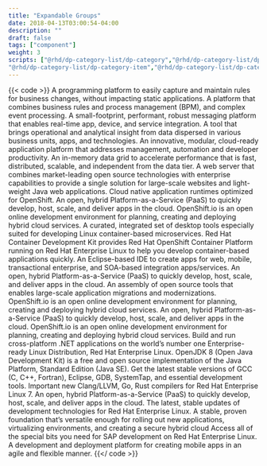 ```yaml
---
title: "Expandable Groups"
date: 2018-04-13T03:00:54-04:00
description: ""
draft: false
tags: ["component"]
weight: 3
scripts: ["@rhd/dp-category-list/dp-category","@rhd/dp-category-list/dp-category-list",
"@rhd/dp-category-list/dp-category-item","@rhd/dp-category-list/dp-category-item-list","@rhd/dp-category-list/dp-product-short-teaser"]
---
```


{{< code >}}
<dp-category-list>
<dp-category name="Application Automation" image="/rhd-frontend/img/Icon_RH_Automation.svg">
    <dp-category-item-list>
        <dp-category-item>
            <dp-product-short-teaser name="Red Hat Decision Manager" link="/products/red-hat-decision-manager" download-link="/products/red-hat-decision-manager/download">
                A programming platform to easily capture and maintain rules for business changes, without impacting static applications.
            </dp-product-short-teaser>
        </dp-category-item>
        <dp-category-item>
            <dp-product-short-teaser name="Red Hat JBoss BPM Suite" link="/products/bpmsuite" download-link="/products/bpmsuite/download" >
                A platform that combines business rules and process management (BPM), and complex event processing.
            </dp-product-short-teaser>
        </dp-category-item>
    </dp-category-item-list>
</dp-category>
<dp-category name="Application Integration" image="/rhd-frontend/img/Icon_RH_Object_Gear-Group_RGB_Flat.svg">
    <dp-category-item-list>
        <dp-category-item>
            <dp-product-short-teaser name="Red Hat AMQ" link="/products/amq" download-link="/products/amq/download">
                A small-footprint, performant, robust messaging platform that enables real-time app, device, and service integration.
            </dp-product-short-teaser>
        </dp-category-item>
        <dp-category-item>
            <dp-product-short-teaser name="Red Hat JBoss Data Virtualization" link="/products/datavirt" download-link="/products/datavirt/download" >
                A tool that brings operational and analytical insight from data dispersed in various business units, apps, and technologies.
            </dp-product-short-teaser>
        </dp-category-item>
    </dp-category-item-list>
</dp-category>
<dp-category name="Application Runtimes" image="/rhd-frontend/img/Icon_RH_Transportation_Speedometer_RGB_Flat.svg" >
    <dp-category-item-list>
        <dp-category-item>
            <dp-product-short-teaser name="Red Hat JBoss Enterprise Application Platform" link="/products/eap" download-link="/products/eap/download" >
                An innovative, modular, cloud-ready application platform that addresses management, automation and developer productivity.
            </dp-product-short-teaser>
        </dp-category-item>
        <dp-category-item >
            <dp-product-short-teaser name="Red Hat JBoss Data Grid" link="/products/datagrid" download-link="/products/datagrid/download" >
                An in-memory data grid to accelerate performance that is fast, distributed, scalable, and independent from the data tier.
            </dp-product-short-teaser>
        </dp-category-item>
        <dp-category-item >
            <dp-product-short-teaser name="Red Hat JBoss Web Server" link="/products/webserver" download-link="/products/webserver/download" >
                A web server that combines market-leading open source technologies with enterprise capabilities to provide a single solution for large-scale websites and light-weight Java web applications.
            </dp-product-short-teaser>
        </dp-category-item>
        <dp-category-item >
            <dp-product-short-teaser name="Red Hat OpenShift Application Runtimes" link="/products/rhoar" download-link="/products/rhoar/download" >
                Cloud native application runtimes optimized for OpenShift.
            </dp-product-short-teaser>
        </dp-category-item>
    </dp-category-item-list>
</dp-category>
<dp-category name="Cloud" image="/rhd-frontend/img/Icon_RH_Cloud_Standard_RGB_Flat.svg" >
    <dp-category-item-list >
        <dp-category-item >
            <dp-product-short-teaser name="Red Hat OpenShift Container Platform" link="/products/openshift" download-link="/products/openshift/download" >
                An open, hybrid Platform-as-a-Service (PaaS) to quickly develop, host, scale, and deliver apps in the cloud.
            </dp-product-short-teaser>
        </dp-category-item>
        <dp-category-item >
            <dp-product-short-teaser name="OpenShift.io" link="/products/openshiftio" download-link="/products/openshiftio/download" >
                OpenShift.io is an open online development environment for planning, creating and deploying hybrid cloud services.
            </dp-product-short-teaser>
        </dp-category-item>
    </dp-category-item-list>
</dp-category>
<dp-category name="Developer Tools" image="/rhd-frontend/img/Icon_RH_Software_Command_RGB_Black.svg" >
    <dp-category-item-list >
        <dp-category-item >
            <dp-product-short-teaser name="Red Hat Development Suite" link="/products/devsuite" download-link="/products/devsuite/download" >
                A curated, integrated set of desktop tools especially suited for developing Linux container-based microservices.
            </dp-product-short-teaser>
        </dp-category-item>
        <dp-category-item >
            <dp-product-short-teaser name="Red Hat Container Development Kit" link="/products/cdk" download-link="/products/cdk/download" >
                Red Hat Container Development Kit provides Red Hat OpenShift Container Platform running on Red Hat Enterprise Linux to help you develop container-based applications quickly. 
            </dp-product-short-teaser>
        </dp-category-item>
        <dp-category-item >
            <dp-product-short-teaser name="Red Hat JBoss Developer Studio" link="/products/devstudio" download-link="/products/devstudio/download" >
                An Eclipse-based IDE to create apps for web, mobile, transactional enterprise, and SOA-based integration apps/services.
            </dp-product-short-teaser>
        </dp-category-item>
        <dp-category-item >
            <dp-product-short-teaser name="Red Hat OpenShift Container Platform" link="/products/openshift" download-link="/products/openshift/download" >
                An open, hybrid Platform-as-a-Service (PaaS) to quickly develop, host, scale, and deliver apps in the cloud.
            </dp-product-short-teaser>
        </dp-category-item>
        <dp-category-item >
            <dp-product-short-teaser name="Red Hat Application Migration Toolkit" link="/products/rhamt" download-link="/products/rhamt/download" >
                An assembly of open source tools that enables large-scale application migrations and modernizations.
            </dp-product-short-teaser>
        </dp-category-item>
        <dp-category-item >
            <dp-product-short-teaser name="OpenShift.io" link="/products/openshiftio" download-link="/products/openshiftio/download" >
                OpenShift.io is an open online development environment for planning, creating and deploying hybrid cloud services.
            </dp-product-short-teaser>
        </dp-category-item>
    </dp-category-item-list>
</dp-category>
<dp-category name="DevOps" image="/rhd-frontend/img/Icon_RH_Miscellanious_DevOps_RGB_Black.svg" >
    <dp-category-item-list >
        <dp-category-item >
            <dp-product-short-teaser name="Red Hat OpenShift Container Platform" link="/products/openshift" download-link="/products/openshift/download" >
                An open, hybrid Platform-as-a-Service (PaaS) to quickly develop, host, scale, and deliver apps in the cloud.
            </dp-product-short-teaser>
        </dp-category-item>
        <dp-category-item >
            <dp-product-short-teaser name="OpenShift.io" link="/products/openshiftio" download-link="/products/openshiftio/download" >
                OpenShift.io is an open online development environment for planning, creating and deploying hybrid cloud services.
            </dp-product-short-teaser>
        </dp-category-item>
    </dp-category-item-list>
</dp-category>
<dp-category name="Languages and Compilers" image="/rhd-frontend/img/Icon_RH_Software_Code_RGB_Flat.svg" >
    <dp-category-item-list >
        <dp-category-item >
            <dp-product-short-teaser name=".NET Core 2.0" link="/products/dotnet" download-link="/products/dotnet/download" >
                Build and run cross-platform .NET applications on the world’s number one Enterprise-ready Linux Distribution, Red Hat Enterprise Linux.
            </dp-product-short-teaser>
        </dp-category-item>
        <dp-category-item >
            <dp-product-short-teaser name="OpenJDK" link="/products/openjdk" download-link="/products/openjdk/download" >
                OpenJDK 8 (Open Java Development Kit) is a free and open source implementation of the Java Platform, Standard Edition (Java SE). 
            </dp-product-short-teaser>
        </dp-category-item>
        <dp-category-item >
            <dp-product-short-teaser name="Red Hat Developer Toolset" link="/products/developertoolset" download-link="/products/developertoolset/download" >
                Get the latest stable versions of GCC (C, C++, Fortran), Eclipse, GDB, SystemTap, and essential development tools.
            </dp-product-short-teaser>
        </dp-category-item>
        <dp-category-item >
            <dp-product-short-teaser name="Compilers: Clang/LLVM, Go, Rust" link="/products/clang-llvm-go-rust" download-link="/products/clang-llvm-go-rust/download" >
                Important new Clang/LLVM, Go, Rust compilers for Red Hat Enterprise Linux 7.
            </dp-product-short-teaser>
        </dp-category-item>
    </dp-category-item-list>
</dp-category>
<dp-category name="Linux Platforms" image="/rhd-frontend/img/Icon_RH_Misc_Network-Technical_RGB_Flat.svg" >
    <dp-category-item-list >
        <dp-category-item >
            <dp-product-short-teaser name="Red Hat OpenShift Container Platform" link="/products/openshift" download-link="/products/openshift/download" >
                An open, hybrid Platform-as-a-Service (PaaS) to quickly develop, host, scale, and deliver apps in the cloud.
            </dp-product-short-teaser>
        </dp-category-item>
        <dp-category-item >
            <dp-product-short-teaser name="Red Hat Software Collections" link="/products/softwarecollections" download-link="/products/softwarecollections/download" >
                The latest, stable updates of development technologies for Red Hat Enterprise Linux.
            </dp-product-short-teaser>
        </dp-category-item>
        <dp-category-item >
            <dp-product-short-teaser name="Red Hat Enterprise Linux" link="/products/rhel" download-link="/products/rhel/download" >
                A stable, proven foundation that’s versatile enough for rolling out new applications, virtualizing environments, and creating a secure hybrid cloud
            </dp-product-short-teaser>
        </dp-category-item>
        <dp-category-item >
            <dp-product-short-teaser name="Red Hat Enterprise Linux for SAP Solutions" link="/products/sap" download-link="/products/sap/download" >
                Access all of the special bits you need for SAP development on Red Hat Enterprise Linux.
            </dp-product-short-teaser>
        </dp-category-item>
    </dp-category-item-list>
</dp-category>
<dp-category name="Mobile Application Development" image="/rhd-frontend/img/Icon_RH_Software_Application-Mobile_RGB_Flat.svg" >
    <dp-category-item-list >
        <dp-category-item >
            <dp-product-short-teaser name="Red Hat Mobile Application Platform" link="/products/mobileplatform" download-link="/products/mobileplatform/download" >
                A development and deployment platform for creating mobile apps in an agile and flexible manner.
            </dp-product-short-teaser>
        </dp-category-item>
    </dp-category-item-list>
</dp-category>
</dp-category-list>
{{</ code >}}